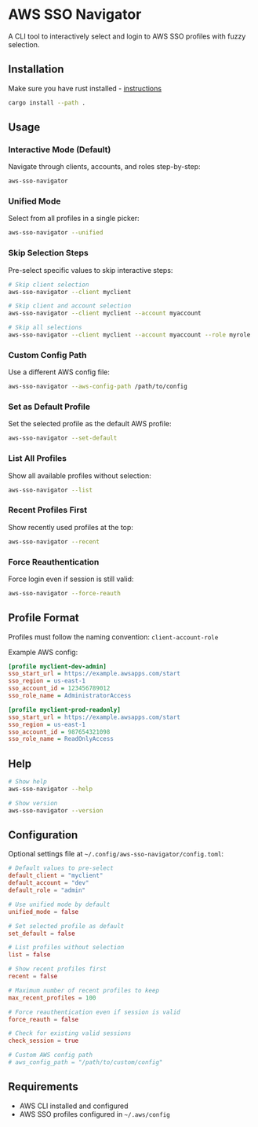 # AWS SSO Navigator

A CLI tool to interactively select and login to AWS SSO profiles with fuzzy selection.

## Installation

Make sure you have rust installed - [instructions](https://rust-lang.org/tools/install/)

```bash
cargo install --path .
```

## Usage

### Interactive Mode (Default)

Navigate through clients, accounts, and roles step-by-step:

```bash
aws-sso-navigator
```

### Unified Mode

Select from all profiles in a single picker:

```bash
aws-sso-navigator --unified
```

### Skip Selection Steps

Pre-select specific values to skip interactive steps:

```bash
# Skip client selection
aws-sso-navigator --client myclient

# Skip client and account selection
aws-sso-navigator --client myclient --account myaccount

# Skip all selections
aws-sso-navigator --client myclient --account myaccount --role myrole
```

### Custom Config Path

Use a different AWS config file:

```bash
aws-sso-navigator --aws-config-path /path/to/config
```

### Set as Default Profile

Set the selected profile as the default AWS profile:

```bash
aws-sso-navigator --set-default
```

### List All Profiles

Show all available profiles without selection:

```bash
aws-sso-navigator --list
```

### Recent Profiles First

Show recently used profiles at the top:

```bash
aws-sso-navigator --recent
```

### Force Reauthentication

Force login even if session is still valid:

```bash
aws-sso-navigator --force-reauth
```

## Profile Format

Profiles must follow the naming convention: `client-account-role`

Example AWS config:

```ini
[profile myclient-dev-admin]
sso_start_url = https://example.awsapps.com/start
sso_region = us-east-1
sso_account_id = 123456789012
sso_role_name = AdministratorAccess

[profile myclient-prod-readonly]
sso_start_url = https://example.awsapps.com/start
sso_region = us-east-1
sso_account_id = 987654321098
sso_role_name = ReadOnlyAccess
```

## Help

```bash
# Show help
aws-sso-navigator --help

# Show version
aws-sso-navigator --version
```

## Configuration

Optional settings file at `~/.config/aws-sso-navigator/config.toml`:

```toml
# Default values to pre-select
default_client = "myclient"
default_account = "dev" 
default_role = "admin"

# Use unified mode by default
unified_mode = false

# Set selected profile as default
set_default = false

# List profiles without selection
list = false

# Show recent profiles first
recent = false

# Maximum number of recent profiles to keep
max_recent_profiles = 100

# Force reauthentication even if session is valid
force_reauth = false

# Check for existing valid sessions
check_session = true

# Custom AWS config path
# aws_config_path = "/path/to/custom/config"
```

## Requirements

- AWS CLI installed and configured
- AWS SSO profiles configured in `~/.aws/config`
